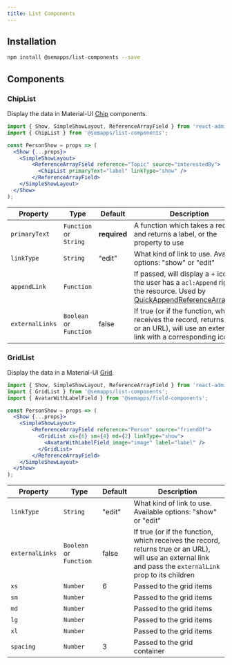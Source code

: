 ```yaml
---
title: List Components
---
```


## Installation

```bash
npm install @semapps/list-components --save
```

## Components

### ChipList

Display the data in Material-UI [Chip](https://v4.mui.com/components/chips/) components.

```jsx
import { Show, SimpleShowLayout, ReferenceArrayField } from 'react-admin';
import { ChipList } from '@semapps/list-components';

const PersonShow = props => (
  <Show {...props}>
    <SimpleShowLayout>
        <ReferenceArrayField reference="Topic" source="interestedBy">
          <ChipList primaryText="label" linkType="show" />
        </ReferenceArrayField>
    </SimpleShowLayout>
  </Show>
);
```

| Property        | Type                    | Default      | Description                                                                                                                                         |
|-----------------|-------------------------|--------------|-----------------------------------------------------------------------------------------------------------------------------------------------------|
| `primaryText`   | `Function` or `String`  | **required** | A function which takes a record and returns a label, or the property to use                                                                         |
| `linkType`      | `String`                | "edit"       | What kind of link to use. Available options: "show" or "edit"                                                                                       |
| `appendLink`    | `Function`              |              | If passed, will display a + icon if the user has a `acl:Append` right on the resource. Used by [QuickAppendReferenceArrayField](field-components.md) |
| `externalLinks` | `Boolean` or `Function` | false        | If true (or if the function, which receives the record, returns true or an URL), will use an external link with a corresponding icon                |


### GridList

Display the data in a Material-UI [Grid](https://v4.mui.com/components/grid/).

```jsx
import { Show, SimpleShowLayout, ReferenceArrayField } from 'react-admin';
import { GridList } from '@semapps/list-components';
import { AvatarWithLabelField } from '@semapps/field-components';

const PersonShow = props => (
  <Show {...props}>
    <SimpleShowLayout>
        <ReferenceArrayField reference="Person" source="friendOf">
          <GridList xs={6} sm={4} md={2} linkType="show">
            <AvatarWithLabelField image="image" label="label" />
          </GridList>
        </ReferenceArrayField>
    </SimpleShowLayout>
  </Show>
);
```

| Property        | Type                    | Default | Description                                                                                                                                                 |
|-----------------|-------------------------|---------|-------------------------------------------------------------------------------------------------------------------------------------------------------------|
| `linkType`      | `String`                | "edit"  | What kind of link to use. Available options: "show" or "edit"                                                                                               |
| `externalLinks` | `Boolean` or `Function` | false   | If true (or if the function, which receives the record, returns true or an URL), will use an external link and pass the `externalLink` prop to its children |
| `xs`            | `Number`                | 6       | Passed to the grid items                                                                                                                                    |
| `sm`            | `Number`                |         | Passed to the grid items                                                                                                                                    |
| `md`            | `Number`                |         | Passed to the grid items                                                                                                                                    |
| `lg`            | `Number`                |         | Passed to the grid items                                                                                                                                    |
| `xl`            | `Number`                |         | Passed to the grid items                                                                                                                                    |
| `spacing`       | `Number`                | 3       | Passed to the grid container                                                                                                                                |
